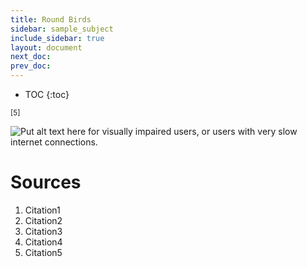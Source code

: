```yaml
---
title: Round Birds
sidebar: sample_subject
include_sidebar: true
layout: document
next_doc: 
prev_doc: 
---
```


* TOC
{:toc}

<sup>[5]</sup>

<img src="/template-information-site/assets/images/sample_subject/bird6.jpg" alt="Put alt text here for visually impaired users, or users with very slow internet connections."/>

# Sources

1. Citation1
2. Citation2
3. Citation3
4. Citation4
5. Citation5

